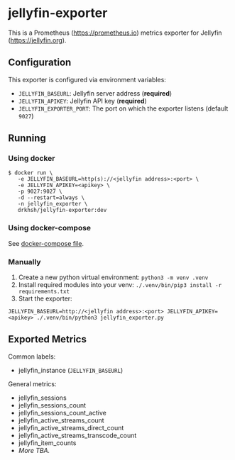 # jellyfin-exporter

This is a Prometheus (https://prometheus.io) metrics exporter for Jellyfin (https://jellyfin.org).

## Configuration

This exporter is configured via environment variables:

- `JELLYFIN_BASEURL`: Jellyfin server address (**required**)
- `JELLYFIN_APIKEY`: Jellyfin API key (**required**)
- `JELLYFIN_EXPORTER_PORT`: The port on which the exporter listens (default `9027`)

## Running

### Using docker

```
$ docker run \
   -e JELLYFIN_BASEURL=http(s)://<jellyfin address>:<port> \
   -e JELLYFIN_APIKEY=<apikey> \
   -p 9027:9027 \
   -d --restart=always \
   -n jellyfin_exporter \
   drkhsh/jellyfin-exporter:dev
```

### Using docker-compose

See [docker-compose file](docker-compose.yml).

### Manually

1. Create a new python virtual environment: `python3 -m venv .venv`
2. Install required modules into your venv: `./.venv/bin/pip3 install -r requirements.txt`
3. Start the exporter:

```
JELLYFIN_BASEURL=http://<jellyfin address>:<port> JELLYFIN_APIKEY=<apikey> ./.venv/bin/python3 jellyfin_exporter.py
```

## Exported Metrics

Common labels:
  - jellyfin_instance (`JELLYFIN_BASEURL`)

General metrics:
- jellyfin_sessions
- jellyfin_sessions_count
- jellyfin_sessions_count_active
- jellyfin_active_streams_count
- jellyfin_active_streams_direct_count
- jellyfin_active_streams_transcode_count
- jellyfin_item_counts
- *More TBA.*

